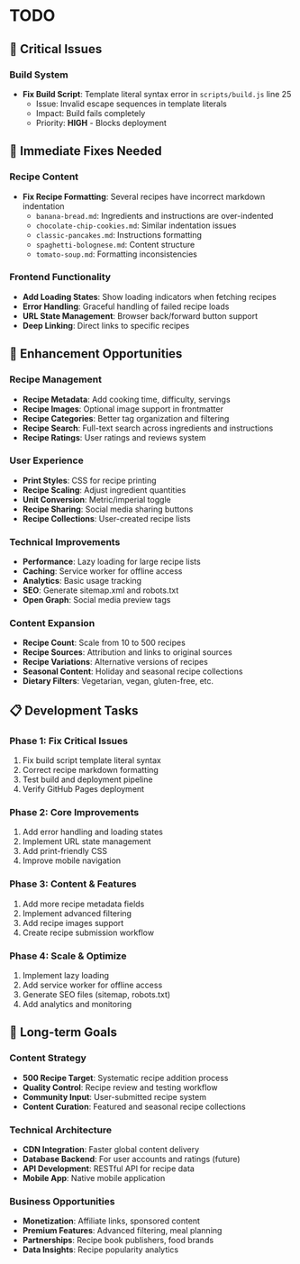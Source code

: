 # TODO

## 🚨 Critical Issues

### Build System
- **Fix Build Script**: Template literal syntax error in `scripts/build.js` line 25
  - Issue: Invalid escape sequences in template literals
  - Impact: Build fails completely
  - Priority: **HIGH** - Blocks deployment

## 🔧 Immediate Fixes Needed

### Recipe Content
- **Fix Recipe Formatting**: Several recipes have incorrect markdown indentation
  - `banana-bread.md`: Ingredients and instructions are over-indented
  - `chocolate-chip-cookies.md`: Similar indentation issues
  - `classic-pancakes.md`: Instructions formatting
  - `spaghetti-bolognese.md`: Content structure
  - `tomato-soup.md`: Formatting inconsistencies

### Frontend Functionality
- **Add Loading States**: Show loading indicators when fetching recipes
- **Error Handling**: Graceful handling of failed recipe loads
- **URL State Management**: Browser back/forward button support
- **Deep Linking**: Direct links to specific recipes

## 🚀 Enhancement Opportunities

### Recipe Management
- **Recipe Metadata**: Add cooking time, difficulty, servings
- **Recipe Images**: Optional image support in frontmatter
- **Recipe Categories**: Better tag organization and filtering
- **Recipe Search**: Full-text search across ingredients and instructions
- **Recipe Ratings**: User ratings and reviews system

### User Experience
- **Print Styles**: CSS for recipe printing
- **Recipe Scaling**: Adjust ingredient quantities
- **Unit Conversion**: Metric/imperial toggle
- **Recipe Sharing**: Social media sharing buttons
- **Recipe Collections**: User-created recipe lists

### Technical Improvements
- **Performance**: Lazy loading for large recipe lists
- **Caching**: Service worker for offline access
- **Analytics**: Basic usage tracking
- **SEO**: Generate sitemap.xml and robots.txt
- **Open Graph**: Social media preview tags

### Content Expansion
- **Recipe Count**: Scale from 10 to 500 recipes
- **Recipe Sources**: Attribution and links to original sources
- **Recipe Variations**: Alternative versions of recipes
- **Seasonal Content**: Holiday and seasonal recipe collections
- **Dietary Filters**: Vegetarian, vegan, gluten-free, etc.

## 📋 Development Tasks

### Phase 1: Fix Critical Issues
1. Fix build script template literal syntax
2. Correct recipe markdown formatting
3. Test build and deployment pipeline
4. Verify GitHub Pages deployment

### Phase 2: Core Improvements
1. Add error handling and loading states
2. Implement URL state management
3. Add print-friendly CSS
4. Improve mobile navigation

### Phase 3: Content & Features
1. Add more recipe metadata fields
2. Implement advanced filtering
3. Add recipe images support
4. Create recipe submission workflow

### Phase 4: Scale & Optimize
1. Implement lazy loading
2. Add service worker for offline access
3. Generate SEO files (sitemap, robots.txt)
4. Add analytics and monitoring

## 🎯 Long-term Goals

### Content Strategy
- **500 Recipe Target**: Systematic recipe addition process
- **Quality Control**: Recipe review and testing workflow
- **Community Input**: User-submitted recipe system
- **Content Curation**: Featured and seasonal recipe collections

### Technical Architecture
- **CDN Integration**: Faster global content delivery
- **Database Backend**: For user accounts and ratings (future)
- **API Development**: RESTful API for recipe data
- **Mobile App**: Native mobile application

### Business Opportunities
- **Monetization**: Affiliate links, sponsored content
- **Premium Features**: Advanced filtering, meal planning
- **Partnerships**: Recipe book publishers, food brands
- **Data Insights**: Recipe popularity analytics 